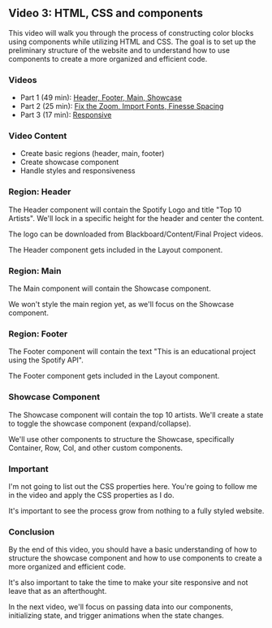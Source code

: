 ## Video 3: HTML, CSS and components

This video will walk you through the process of constructing color blocks using components while utilizing HTML and CSS. The goal is to set up the preliminary structure of the website and to understand how to use components to create a more organized and efficient code.

### Videos

- Part 1 (49 min): [Header, Footer, Main, Showcase](https://youtu.be/haV_dsBwutc)
- Part 2 (25 min): [Fix the Zoom, Import Fonts, Finesse Spacing](https://youtu.be/wE2NyAzPqsc)
- Part 3 (17 min): [Responsive](https://youtu.be/DMf0M37KHQE)

### Video Content

- Create basic regions (header, main, footer)
- Create showcase component
- Handle styles and responsiveness

### Region: Header

The Header component will contain the Spotify Logo and title "Top 10 Artists". We'll lock in a specific height for the header and center the content.

The logo can be downloaded from Blackboard/Content/Final Project videos.

The Header component gets included in the Layout component.

### Region: Main

The Main component will contain the Showcase component.

We won't style the main region yet, as we'll focus on the Showcase component.

### Region: Footer

The Footer component will contain the text "This is an educational project using the Spotify API".

The Footer component gets included in the Layout component.

### Showcase Component

The Showcase component will contain the top 10 artists. We'll create a state to toggle the showcase component (expand/collapse).

We'll use other components to structure the Showcase, specifically Container, Row, Col, and other custom components.

### Important

I'm not going to list out the CSS properties here. You're going to follow me in the video and apply the CSS properties as I do.

It's important to see the process grow from nothing to a fully styled website.

### Conclusion

By the end of this video, you should have a basic understanding of how to structure the showcase component and how to use components to create a more organized and efficient code.

It's also important to take the time to make your site responsive and not leave that as an afterthought.

In the next video, we'll focus on passing data into our components, initializing state, and trigger animations when the state changes.